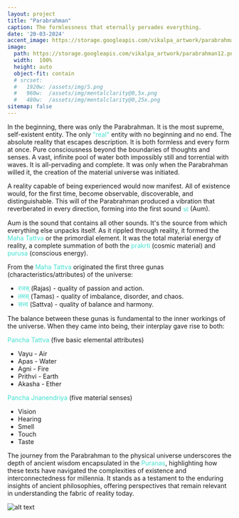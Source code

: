 ```yaml
---
layout: project
title: "Parabrahman"
caption: The formlessness that eternally pervades everything.
date: '20-03-2024'
accent_image: https://storage.googleapis.com/vikalpa_artwork/parabrahman12.png
image: 
  path: https://storage.googleapis.com/vikalpa_artwork/parabrahman12.png
  width:  100%
  height: auto
  object-fit: contain
  # srcset: 
  #   1920w: /assets/img/S.png
  #   960w:  /assets/img/mentalclarity@0,5x.png
  #   480w:  /assets/img/mentalclarity@0,25x.png
sitemap: false
---
```


In the beginning, there was only the Parabrahman. It is the most supreme, self-existent entity. The only <span style="color:turquoise">"real"</span> entity with no beginning and no end. The absolute reality that escapes description. It is both formless and every form at once. Pure consciousness beyond the boundaries of thoughts and senses. A vast, infinite pool of water both impossibly still and torrential with waves. It is all-pervading and complete. It was only when the Parabrahman willed it, the creation of the material universe was initiated.

A reality capable of being experienced would now manifest. All of existence would, for the first time, become observable, discoverable, and distinguishable. This will of the Parabrahman produced a vibration that reverberated in every direction, forming into the first sound <span style="color:turquoise">🕉</span> (Aum).

Aum is the sound that contains all other sounds. It's the source from which everything else unpacks itself. As it rippled through reality, it formed the <span style="color:turquoise">Maha Tattva</span> or the primordial element. It was the total material energy of reality, a complete summation of both the <span style="color:turquoise">prakrti</span> (cosmic material) and <span style="color:turquoise">purusa</span> (conscious energy).

From the <span style="color:turquoise">Maha Tattva</span> originated the first three gunas (characteristics/attributes) of the universe:

- <span style="color:turquoise">रजस्</span> (Rajas) - quality of passion and action.
- <span style="color:turquoise">तमस्</span> (Tamas) - quality of imbalance, disorder, and chaos.
- <span style="color:turquoise">सत्त्व</span> (Sattva) - quality of balance and harmony.

The balance between these gunas is fundamental to the inner workings of the universe. When they came into being, their interplay gave rise to both:

<span style="color:turquoise">Pancha Tattva</span> (five basic elemental attributes)
- Vayu - Air
- Apas - Water
- Agni - Fire
- Prithvi - Earth
- Akasha - Ether

<span style="color:turquoise">Pancha Jnanendriya</span> (five material senses)
- Vision
- Hearing
- Smell
- Touch
- Taste


The journey from the Parabrahman to the physical universe underscores the depth of ancient wisdom encapsulated in the <span style="color:turquoise">Puranas</span>, highlighting how these texts have navigated the complexities of existence and interconnectedness for millennia. It stands as a testament to the enduring insights of ancient philosophies, offering perspectives that remain relevant in understanding the fabric of reality today.


![alt text](https://storage.googleapis.com/vikalpa_artwork/expandedparabrahman1.png)
